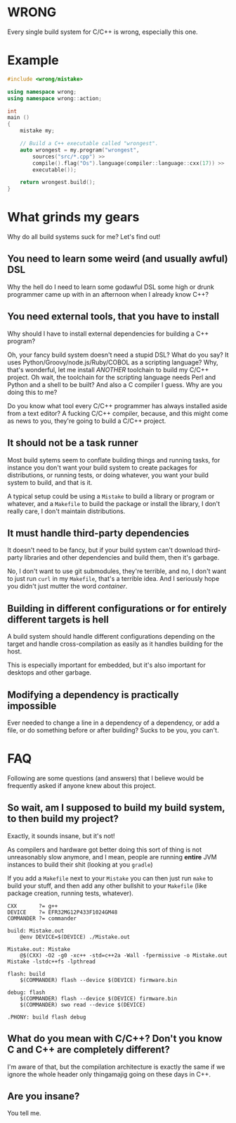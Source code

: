 WRONG
=====
Every single build system for C/C++ is wrong, especially this one.

Example
=======
```cpp
#include <wrong/mistake>

using namespace wrong;
using namespace wrong::action;

int
main ()
{
	mistake my;

	// Build a C++ executable called "wrongest".
	auto wrongest = my.program("wrongest",
		sources("src/*.cpp") >>
		compile().flag("Os").language(compiler::language::cxx(17)) >>
		executable());

	return wrongest.build();
}
```

What grinds my gears
====================
Why do all build systems suck for me? Let's find out!

You need to learn some weird (and usually awful) DSL
----------------------------------------------------
Why the hell do I need to learn some godawful DSL some high or drunk programmer
came up with in an afternoon when I already know C++?

You need external tools, that you have to install
-------------------------------------------------
Why should I have to install external dependencies for building a C++ program?

Oh, your fancy build system doesn't need a stupid DSL? What do you say? It uses
Python/Groovy/node.js/Ruby/COBOL as a scripting language? Why, that's
wonderful, let me install _ANOTHER_ toolchain to build my C/C++ project. Oh
wait, the toolchain for the scripting language needs Perl and Python and a
shell to be built? And also a C compiler I guess. Why are you doing this to me?

Do you know what tool every C/C++ programmer has always installed aside from a
text editor? A fucking C/C++ compiler, because, and this might come as news to
you, they're going to build a C/C++ project.

It should not be a task runner
------------------------------
Most build sytems seem to conflate building things and running tasks, for
instance you don't want your build system to create packages for distributions,
or running tests, or doing whatever, you want your build system to build, and
that is it.

A typical setup could be using a `Mistake` to build a library or program or
whatever, and a `Makefile` to build the package or install the library, I don't
really care, I don't maintain distributions.

It must handle third-party dependencies
---------------------------------------
It doesn't need to be fancy, but if your build system can't download
third-party libraries and other dependencies and build them, then it's garbage.

No, I don't want to use git submodules, they're terrible, and no, I don't want
to just run `curl` in my `Makefile`, that's a terrible idea. And I seriously
hope you didn't just mutter the word _container_.

Building in different configurations or for entirely different targets is hell
------------------------------------------------------------------------------
A build system should handle different configurations depending on the target
and handle cross-compilation as easily as it handles building for the host.

This is especially important for embedded, but it's also important for desktops
and other garbage.

Modifying a dependency is practically impossible
----------------------------------------------
Ever needed to change a line in a dependency of a dependency, or add a file, or
do something before or after building?  Sucks to be you, you can't.

FAQ
===
Following are some questions (and answers) that I believe would be frequently
asked if anyone knew about this project.

So wait, am I supposed to build my build system, to then build my project?
--------------------------------------------------------------------------
Exactly, it sounds insane, but it's not!

As compilers and hardware got better doing this sort of thing is not
unreasonably slow anymore, and I mean, people are running **entire** JVM
instances to build their shit (looking at you `gradle`)

If you add a `Makefile` next to your `Mistake` you can then just run `make` to
build your stuff, and then add any other bullshit to your `Makefile` (like
package creation, running tests, whatever).

```make
CXX       ?= g++
DEVICE    ?= EFR32MG12P433F1024GM48
COMMANDER ?= commander

build: Mistake.out
	@env DEVICE=$(DEVICE) ./Mistake.out

Mistake.out: Mistake
	@$(CXX) -O2 -g0 -xc++ -std=c++2a -Wall -fpermissive -o Mistake.out Mistake -lstdc++fs -lpthread

flash: build
	$(COMMANDER) flash --device $(DEVICE) firmware.bin
	
debug: flash
	$(COMMANDER) flash --device $(DEVICE) firmware.bin
	$(COMMANDER) swo read --device $(DEVICE)

.PHONY: build flash debug
```

What do you mean with C/C++? Don't you know C and C++ are completely different?
-------------------------------------------------------------------------------
I'm aware of that, but the compilation architecture is exactly the same if we
ignore the whole header only thingamajig going on these days in C++.

Are you insane?
---------------
You tell me.
